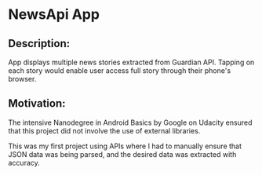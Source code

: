 # NewsApi App

## Description:
App displays multiple news stories extracted from Guardian API. Tapping on each story would enable user access full story through their phone's browser.  



## Motivation:
The intensive Nanodegree in Android Basics by Google on Udacity ensured that this project did not involve the use of external libraries.

This was my first project using APIs where I had to manually ensure that JSON data was being parsed, and the desired data was extracted with accuracy.  



